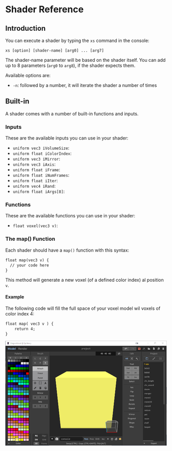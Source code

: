 # Shader Reference

## Introduction

You can execute a shader by typing the `xs` command in the console:

```text
xs [option] [shader-name] [arg0] ... [arg7]
```

The shader-name parameter will be based on the shader itself. You can add up to 8 parameters \(`arg0` to `arg8`\), if the shader expects them.

Available options are:

* `-n`: followed by a number, it will iterate the shader a number of times

## Built-in

A shader comes with a number of built-in functions and inputs.

### Inputs

These are the available inputs you can use in your shader:

* `uniform vec3 iVolumeSize`: 
* `uniform float iColorIndex`:
* `uniform vec3 iMirror`:
* `uniform vec3 iAxis`:
* `uniform float iFrame`:
* `uniform float iNumFrames`:
* `uniform float iIter`:
* `uniform vec4 iRand`:
* `uniform float iArgs[8]`:

### Functions

These are the available functions you can use in your shader:

* `float voxel(vec3 v)`:

### The map\(\) Function

Each shader should have a `map()` function with this syntax:

```text
float map(vec3 v) {
  // your code here
}
```

This method will generate a new voxel \(of a defined color index\) al position `v`.

#### Example

The following code will fill the full space of your voxel model wil voxels of color index 4:

```text
float map( vec3 v ) {
	return 4;
}
```

![The result of the above code](../.gitbook/assets/basic_shader.png)

